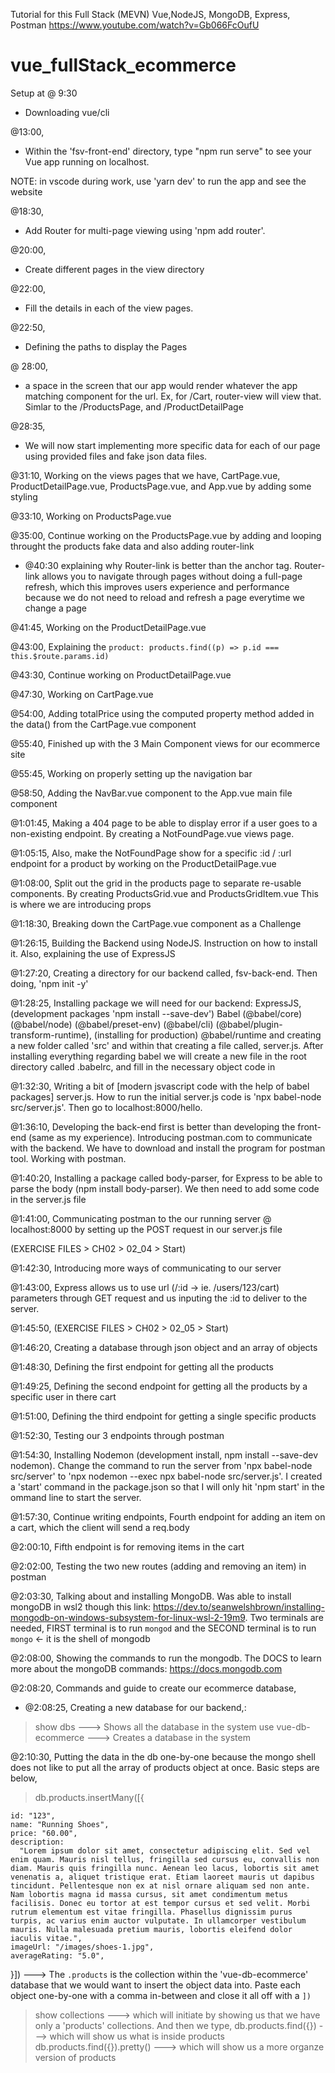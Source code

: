 Tutorial for this Full Stack (MEVN) Vue,NodeJS, MongoDB, Express, Postman https://www.youtube.com/watch?v=Gb066FcOufU

# vue_fullStack_ecommerce

Setup at @ 9:30

- Downloading vue/cli

@13:00,

- Within the 'fsv-front-end' directory, type "npm run serve" to see your Vue app running on localhost.

NOTE:
in vscode during work, use 'yarn dev' to run the app and see the website

@18:30,

- Add Router for multi-page viewing using 'npm add router'.

@20:00,

- Create different pages in the view directory

@22:00,

- Fill the details in each of the view pages.

@22:50,

- Defining the paths to display the Pages

@ 28:00,

- <router-view> a space in the screen that our app would render whatever the app matching component for the url. Ex, for /Cart, router-view will view that. Simlar to the /ProductsPage, and /ProductDetailPage

@28:35,

- We will now start implementing more specific data for each of our page using provided files and fake json data files.

@31:10, Working on the views pages that we have, CartPage.vue, ProductDetailPage.vue, ProductsPage.vue, and App.vue by adding some styling

@33:10, Working on ProductsPage.vue

@35:00, Continue working on the ProductsPage.vue by adding and looping throught the products fake data and also adding router-link

- @40:30 explaining why Router-link is better than the <a></a> anchor tag. Router-link allows you to navigate through pages without doing a full-page refresh, which this improves users experience and performance because we do not need to reload and refresh a page everytime we change a page

@41:45, Working on the ProductDetailPage.vue

@43:00, Explaining the `product: products.find((p) => p.id === this.$route.params.id)`

@43:30, Continue working on ProductDetailPage.vue

@47:30, Working on CartPage.vue

@54:00, Adding totalPrice using the computed property method added in the data() from the CartPage.vue component

@55:40, Finished up with the 3 Main Component views for our ecommerce site

@55:45, Working on properly setting up the navigation bar

@58:50, Adding the NavBar.vue component to the App.vue main file component

@1:01:45, Making a 404 page to be able to display error if a user goes to a non-existing endpoint. By creating a NotFoundPage.vue views page.

@1:05:15, Also, make the NotFoundPage show for a specific :id / :url endpoint for a product by working on the ProductDetailPage.vue

@1:08:00, Split out the grid in the products page to separate re-usable components. By creating ProductsGrid.vue and ProductsGridItem.vue This is where we are introducing props

@1:18:30, Breaking down the CartPage.vue component as a Challenge

@1:26:15, Building the Backend using NodeJS. Instruction on how to install it. Also, explaining the use of ExpressJS

@1:27:20, Creating a directory for our backend called, fsv-back-end. Then doing, 'npm init -y'

@1:28:25, Installing package we will need for our backend: ExpressJS, (development packages 'npm install --save-dev') Babel (@babel/core) (@babel/node) (@babel/preset-env) (@babel/cli) (@babel/plugin-transform-runtime), (installing for production) @babel/runtime and creating a new folder called 'src' and within that creating a file called, server.js. After installing everything regarding babel we will create a new file in the root directory called .babelrc, and fill in the necessary object code in

@1:32:30, Writing a bit of [modern jsvascript code with the help of babel packages] server.js. How to run the initial server.js code is 'npx babel-node src/server.js'. Then go to localhost:8000/hello.

@1:36:10, Developing the back-end first is better than developing the front-end (same as my experience). Introducing postman.com to communicate with the backend. We have to download and install the program for postman tool. Working with postman.

@1:40:20, Installing a package called body-parser, for Express to be able to parse the body (npm install body-parser). We then need to add some code in the server.js file

@1:41:00, Communicating postman to the our running server @ localhost:8000 by setting up the POST request in our server.js file

(EXERCISE FILES > CH02 > 02_04 > Start)

@1:42:30, Introducing more ways of communicating to our server

@1:43:00, Express allows us to use url (/:id -> ie. /users/123/cart) parameters through GET request and us inputing the :id to deliver to the server.

@1:45:50, (EXERCISE FILES > CH02 > 02_05 > Start)

@1:46:20, Creating a database through json object and an array of objects

@1:48:30, Defining the first endpoint for getting all the products

@1:49:25, Defining the second endpoint for getting all the products by a specific user in there cart

@1:51:00, Defining the third endpoint for getting a single specific products

@1:52:30, Testing our 3 endpoints through postman

@1:54:30, Installing Nodemon (development install, npm install --save-dev nodemon). Change the command to run the server from 'npx babel-node src/server' to 'npx nodemon --exec npx babel-node src/server.js'. I created a 'start' command in the package.json so that I will only hit 'npm start' in the ommand line to start the server.

@1:57:30, Continue writing endpoints, Fourth endpoint for adding an item on a cart, which the client will send a req.body

@2:00:10, Fifth endpoint is for removing items in the cart

@2:02:00, Testing the two new routes (adding and removing an item) in postman

@2:03:30, Talking about and installing MongoDB. Was able to install mongoDB in wsl2 though this link: https://dev.to/seanwelshbrown/installing-mongodb-on-windows-subsystem-for-linux-wsl-2-19m9. Two terminals are needed, FIRST terminal is to run `mongod` and the SECOND terminal is to run `mongo` <- it is the shell of mongodb

@2:08:00, Showing the commands to run the mongodb. The DOCS to learn more about the mongoDB commands: https://docs.mongodb.com

@2:08:20, Commands and guide to create our ecommerce database,

- @2:08:25, Creating a new database for our backend,:

> show dbs ---> Shows all the database in the system
> use vue-db-ecommerce ---> Creates a database in the system

@2:10:30, Putting the data in the db one-by-one because the mongo shell does not like to put all the array of products object at once. Basic steps are below,

> db.products.insertMany([{

    id: "123",
    name: "Running Shoes",
    price: "60.00",
    description:
      "Lorem ipsum dolor sit amet, consectetur adipiscing elit. Sed vel enim quam. Mauris nisl tellus, fringilla sed cursus eu, convallis non diam. Mauris quis fringilla nunc. Aenean leo lacus, lobortis sit amet venenatis a, aliquet tristique erat. Etiam laoreet mauris ut dapibus tincidunt. Pellentesque non ex at nisl ornare aliquam sed non ante. Nam lobortis magna id massa cursus, sit amet condimentum metus facilisis. Donec eu tortor at est tempor cursus et sed velit. Morbi rutrum elementum est vitae fringilla. Phasellus dignissim purus turpis, ac varius enim auctor vulputate. In ullamcorper vestibulum mauris. Nulla malesuada pretium mauris, lobortis eleifend dolor iaculis vitae.",
    imageUrl: "/images/shoes-1.jpg",
    averageRating: "5.0",

}]) ---> The `.products` is the collection within the 'vue-db-ecommerce' database that we would want to insert the object data into. Paste each object one-by-one with a comma in-between and close it all off with a `])`

> show collections ---> which will initiate by showing us that we have only a 'products' collections. And then we type,
> db.products.find({}) ---> which will show us what is inside products
> db.products.find({}).pretty() ---> which will show us a more organze version of products

